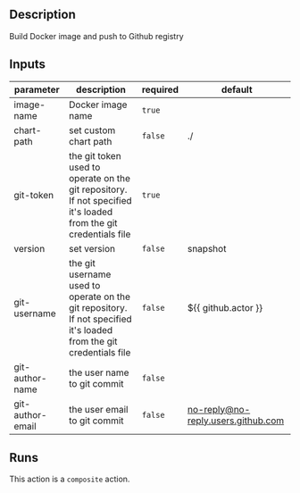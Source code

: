 ## Description

Build Docker image and push to Github registry

## Inputs

| parameter | description | required | default |
| --- | --- | --- | --- |
| image-name | Docker image name | `true` |  |
| chart-path | set custom chart path | `false` | ./ |
| git-token | the git token used to operate on the git repository. If not specified it's loaded from the git credentials file | `true` |  |
| version | set version | `false` | snapshot |
| git-username | the git username used to operate on the git repository. If not specified it's loaded from the git credentials file | `false` | ${{ github.actor }} |
| git-author-name | the user name to git commit | `false` |  |
| git-author-email | the user email to git commit | `false` | no-reply@no-reply.users.github.com |


## Runs

This action is a `composite` action.


